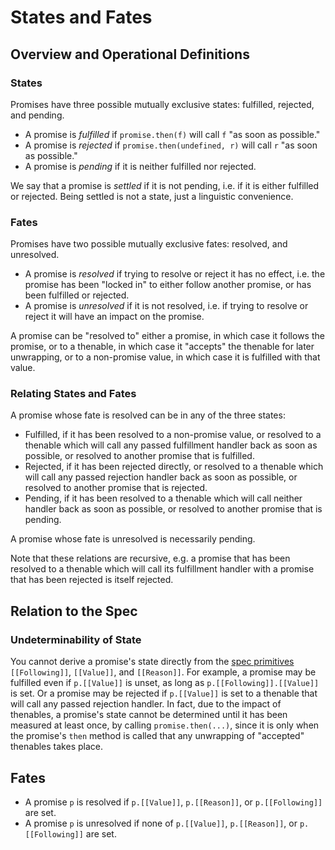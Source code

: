 # States and Fates

## Overview and Operational Definitions

### States

Promises have three possible mutually exclusive states: fulfilled, rejected, and pending.

- A promise is *fulfilled* if `promise.then(f)` will call `f` "as soon as possible."
- A promise is *rejected* if `promise.then(undefined, r)` will call `r` "as soon as possible."
- A promise is *pending* if it is neither fulfilled nor rejected.

We say that a promise is *settled* if it is not pending, i.e. if it is either fulfilled or rejected. Being settled is not a state, just a linguistic convenience.

### Fates

Promises have two possible mutually exclusive fates: resolved, and unresolved.

- A promise is *resolved* if trying to resolve or reject it has no effect, i.e. the promise has been "locked in" to either follow another promise, or has been fulfilled or rejected.
- A promise is *unresolved* if it is not resolved, i.e. if trying to resolve or reject it will have an impact on the promise.

A promise can be "resolved to" either a promise, in which case it follows the promise, or to a thenable, in which case it "accepts" the thenable for later unwrapping, or to a non-promise value, in which case it is fulfilled with that value.

### Relating States and Fates

A promise whose fate is resolved can be in any of the three states:

- Fulfilled, if it has been resolved to a non-promise value, or resolved to a thenable which will call any passed fulfillment handler back as soon as possible, or resolved to another promise that is fulfilled.
- Rejected, if it has been rejected directly, or resolved to a thenable which will call any passed rejection handler back as soon as possible, or resolved to another promise that is rejected.
- Pending, if it has been resolved to a thenable which will call neither handler back as soon as possible, or resolved to another promise that is pending.

A promise whose fate is unresolved is necessarily pending.

Note that these relations are recursive, e.g. a promise that has been resolved to a thenable which will call its fulfillment handler with a promise that has been rejected is itself rejected.

## Relation to the Spec

### Undeterminability of State

You cannot derive a promise's state directly from the [spec primitives](README.md) `[[Following]]`, `[[Value]]`, and `[[Reason]]`. For example, a promise may be fulfilled even if `p.[[Value]]` is unset, as long as `p.[[Following]].[[Value]]` is set. Or a promise may be rejected if `p.[[Value]]` is set to a thenable that will call any passed rejection handler. In fact, due to the impact of thenables, a promise's state cannot be determined until it has been measured at least once, by calling `promise.then(...)`, since it is only when the promise's `then` method is called that any unwrapping of "accepted" thenables takes place.

## Fates

- A promise `p` is resolved if `p.[[Value]]`, `p.[[Reason]]`, or `p.[[Following]]` are set.
- A promise `p` is unresolved if none of `p.[[Value]]`, `p.[[Reason]]`, or `p.[[Following]]` are set.
